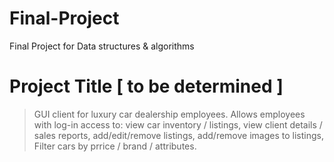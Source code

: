 # Final-Project
Final Project for Data structures &amp; algorithms

# Project Title [ to be determined ]

> GUI client for luxury car dealership employees. Allows employees with log-in access to:
>   view car inventory / listings,
>   view client details / sales reports,
>   add/edit/remove listings,
>   add/remove images to listings,
>   Filter cars by prrice / brand / attributes.   
